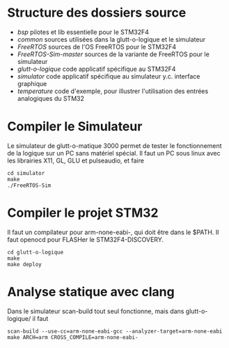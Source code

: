 Structure des dossiers source
=============================

- *bsp* pilotes et lib essentielle pour le STM32F4
- *common* sources utilisées dans la glutt-o-logique et le simulateur
- *FreeRTOS* sources de l'OS FreeRTOS pour le STM32F4
- *FreeRTOS-Sim-master* sources de la variante de FreeRTOS pour le simulateur
- *glutt-o-logique* code applicatif spécifique au STM32F4
- *simulator* code applicatif spécifique au simulateur y.c. interface graphique
- *temperature* code d'exemple, pour illustrer l'utilisation des entrées analogiques du STM32

Compiler le Simulateur
======================

Le simulateur de glutt-o-matique 3000 permet de tester le fonctionnement de la
logique sur un PC sans matériel spécial. Il faut un PC sous linux avec les librairies
X11, GL, GLU et pulseaudio, et faire

    cd simulator
    make
    ./FreeRTOS-Sim

Compiler le projet STM32
========================

Il faut un compilateur pour arm-none-eabi-, qui doit être dans le $PATH. Il
faut openocd pour FLASHer le STM32F4-DISCOVERY.

    cd glutt-o-logique
    make
    make deploy

Analyse statique avec clang
===========================

Dans le simulateur scan-build tout seul fonctionne, mais dans glutt-o-logique/ il faut

    scan-build --use-cc=arm-none-eabi-gcc --analyzer-target=arm-none-eabi make ARCH=arm CROSS_COMPILE=arm-none-eabi-
